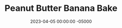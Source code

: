 ---
layout: post
title: "Peanut Butter Banana Bake"
date:   2023-04-05 00:00:00 -05000
categories: 
- Recipes
- Healthier Dessert
permalink: /recipes/peanut-butter-banana-bake
image: /assets/Food/Healthier Dessert/PB Banana Bake/pb-banana-bake.jpg
ing: pbbbake-ing
facts: pbbbake-facts
Prep: 15
Rest: 
Cook: 30
Source1: https://www.sammibrondo.com/blog/peanut-butter-banana-bars
Source2: 
tags: 
- nut
- oats
- oatmeal
- gluten free
- rolled oats
- quick oats
- vanilla
- chocolate chips
Description: Remember how I mentioned that most healthy recipes are a combo of banana, peanut butter, chocolate, and oats? Well this is my baked version of that formula. 
Instructions: 
- Preheat the oven to 350F. Line a 9x5 loaf pan or 8x8 baking pan with parchment paper<br><br>

- Mash the ripe bananas with a fork (or blend them and add them to the bowl). Mix in the peanut butter, oats, salt, and vanilla until combined. Fold in the chocolate chips<br><br>

- Pour mixture into the pan, using a spoon to smooth it out.  Bake for 25-30 minutes in the loaf pan<br><br>

- Or bake as mini muffins, 15 minutes at 350F. Makes 24<br><br>

- Take out of the pan and place on a cooling rack for 1 hour. Cut into 10 and store in tupperware in the fridge (3-5 days), or put extras in the freezer
---